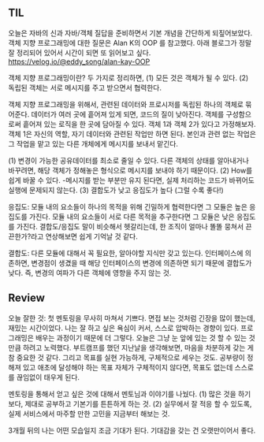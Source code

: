 ## TIL

오늘은 자바의 신과 자바/객체 질답을 준비하면서 기본 개념을 간단하게 되짚어보았다.
객체 지향 프로그래밍에 대한 질문은 Alan K의 OOP 를 참고했다.
아래 블로그가 정말 잘 정리되어 있어서 시간이 되면 또 읽어보고 싶다.
https://velog.io/@eddy_song/alan-kay-OOP

객체 지향 프로그래밍이란?
두 가지로 정리하면,
(1) 모든 것은 객체가 될 수 있다. (2) 독립된 객체는 서로 메시지를 주고 받으면서 협력한다.

객체 지향 프로그래밍을 위해서, 관련된 데이터와 프로시저를 독립된 하나의 객체로 묶어준다.
데이터가 여러 곳에 흩어져 있게 되면, 코드의 질이 낮아진다. 객체를 구성함으로써 흩어져 있는 로직을 한 곳에 담아질 수 있다.
객체 1과 객체 2가 있다고 가정해보자. 객체 1은 자신의 역할, 자기 데이터와 관련된 작업만 하면 된다. 본인과 관련 없는 작업은
그 작업을 맡고 있는 다른 개체에게 메시지를 보내서 맡긴다.

(1) 변경이 가능한 공유데이터를 최소로 줄일 수 있다. 다른 객체의 상태를 알아내거나 바꾸려면, 해당 객체가 정해놓은 형식으로
메시지를 보내야 하기 때문이다.
(2) How를 쉽게 바꿀 수 있다.
-메시지를 받는 부분만 유지 된다면, 실제 처리하는 코드가 바뀌어도 실행에 문제되지 않는다.
(3) 결합도가 낮고 응집도가 높다 (그럴 수록 좋다!)

응집도: 모듈 내의 요소들이 하나의 목적을 위해 긴밀하게 협력한다면 그 모듈은 높은 응집도를 가진다.
모듈 내의 요소들이 서로 다른 목적을 추구한다면 그 모듈은 낮은 응집도를 가진다.
결합도/응집도 말이 비슷해서 헷갈리는데, 한 조직이 얼마나 똘똘 뭉쳐서 끈끈한가?라고 연상해보면 쉽게 기억날 것 같다.

결합도:  다른 모듈에 대해서 꼭 필요한, 알아야할 지식만 갖고 있는다. 인터페이스에 의존하면, 변경점이 생겼을 때
해당 인터페이스의 변경에 의존하면 되기 때문에 결합도가 낮다. 즉, 변경의 여파가 다른 객체에 영향을 주지 않는 것.


## Review

오늘 잘한 것:
첫 멘토링을 무사히 마쳐서 기쁘다. 면접 보는 것처럼 긴장을 많이 했는데, 재밌는 시간이었다.
나는 잘 하고 싶은 욕심이 커서, 스스로 압박하는 경향이 있다. 프로그래밍은 배우는 과정이기 때문에 더 그렇다.
오늘은 그냥 눈 앞에 있는 것 할 수 있는 것만큼 하려고 노력했다.
부트캠프를 했던 지난날을 생각해보면, 마음을 차분하게 갖는 게 참 중요한 것 같다.
그리고 목표를 실현 가능하게, 구체적으로 세우는 것도.
공부량이 정해져 있고 애초에 달성해야 하는 목표 자체가 구체적이지 않다면, 목표도 없는데 스스로를 끊임없이 태우게 된다.

멘토링을 통해서 얻고 싶은 것에 대해서 멘토님과 이야기를 나눴다.
(1) 많은 것을 하기 보다, 제대로 공부하고 기본기를 튼튼하게 하는 것.
(2) 실무에서 잘 적응 할 수 있도록, 실제 서비스에서 마주할 만한 고민을 지금부터 해보는 것.

3개월 뒤의 나는 어떤 모습일지 조금 기대가 된다. 기대감을 갖는 건 오랫만이어서 좋다.


